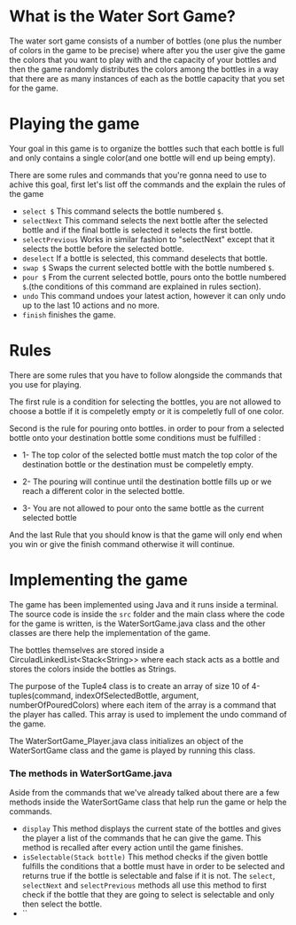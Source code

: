 # What is the Water Sort Game?
The water sort game consists of a number of bottles (one plus the number of colors in the game to be precise) where after you the user give the
game the colors that you want to play with and the capacity of your bottles and then the game randomly distributes the colors among the bottles in a way that
there are as many instances of each as the bottle capacity that you set for the game.

# Playing the game
Your goal in this game is to organize the bottles such that each bottle is full and only contains a single color(and one bottle will end up being empty).

There are some rules and commands that you're gonna need to use to achive this goal, first let's list off the commands and the explain the rules of the game

- `select $` This command selects the bottle numbered `$`.
- `selectNext` This command selects the next bottle after the selected bottle and if the final bottle is selected it selects the first bottle.
- `selectPrevious` Works in similar fashion to "selectNext" except that it selects the bottle before the selected bottle.
- `deselect` If a bottle is selected, this command deselects that bottle.
- `swap $` Swaps the current selected bottle with the bottle numbered `$`.
- `pour $` From the current selected bottle, pours onto the bottle numbered `$`.(the conditions of this command are explained in rules section).
- `undo` This command undoes your latest action, however it can only undo up to the last 10 actions and no more.
- `finish` finishes the game.

# Rules
There are some rules that you have to follow alongside the commands that you use for playing.

The first rule is a condition for selecting the bottles, you are not allowed to choose a bottle if it is compeletly empty or it is compeletly full of one color.

Second is the rule for pouring onto bottles. in order to pour from a selected bottle onto your destination bottle some conditions must be fulfilled :

- 1- The top color of the selected bottle must match the top color of the destination bottle or the destination must be compeletly empty.

- 2- The pouring will continue until the destination bottle fills up or we reach a different color in the selected bottle.

- 3- You are not allowed to pour onto the same bottle as the current selected bottle

And the last Rule that you should know is that the game will only end when you win or give the finish command 
otherwise it will continue.

# Implementing the game
The game has been implemented using Java and it runs inside a terminal. The source code is inside the `src` folder and the main class where the code for the game is written, is the WaterSortGame.java class and the other classes are there help the implementation of the game.

The bottles themselves are stored inside a CirculadLinkedList\<Stack\<String\>\> where each stack acts as a bottle and stores the colors inside the bottles as Strings.

The purpose of the Tuple4 class is to create an array of size 10 of 4-tuples(command, indexOfSelectedBottle, argument, numberOfPouredColors) where each item of the array is a command that the player has called. This array is used to implement the undo command of the game.

The WaterSortGame_Player.java class initializes an object of the WaterSortGame class and the game is played by running this class.

### The methods in WaterSortGame.java
Aside from the commands that we've already talked about there are a few methods inside the WaterSortGame class that help run the game or help the commands.

- `display` This method displays the current state of the bottles and gives the player a list of the commands that he can give the game. This method is recalled after every action until the game finishes.
- `isSelectable(Stack bottle)` This method checks if the given bottle fulfills the conditions that a bottle must have in order to be selected and returns true if the bottle is selectable and false if it is not. The `select`, `selectNext` and `selectPrevious` methods all use this method to first check if the bottle that they are going to select is selectable and only then select the bottle.
- `` 

